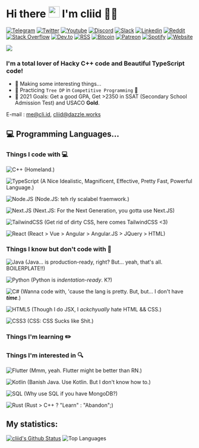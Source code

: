 <h1 align="left">Hi there <a target="_blank"><img src="https://media.giphy.com/media/hvRJCLFzcasrR4ia7z/giphy.gif" width="30px" style="max-width:100%;"></a> I'm cliid 👨‍💻</h1>

[![Telegram](https://img.shields.io/badge/Telegram-2CA5E0?style=for-the-badge&logo=telegram&logoColor=white)]()
[![Twitter](https://img.shields.io/badge/Twitter-1DA1F2?style=for-the-badge&logo=twitter&logoColor=white)](https://twitter.com/cliid)
[![Youtube](https://img.shields.io/badge/YouTube-FF0000?style=for-the-badge&logo=youtube&logoColor=white)](https://www.youtube.com/cliid)
[![Discord](https://img.shields.io/badge/Discord-7289DA?style=for-the-badge&logo=discord&logoColor=white)](https://discord.com/users/643116087919116298)
[![Slack](https://img.shields.io/badge/Slack-4A154B?style=for-the-badge&logo=slack&logoColor=white)]()
[![Linkedin](https://img.shields.io/badge/LinkedIn-0077B5?style=for-the-badge&logo=linkedin&logoColor=white)]()
[![Reddit](https://img.shields.io/badge/Reddit-FF4500?style=for-the-badge&logo=reddit&logoColor=white)](https://www.reddit.com/user/hackrj)
[![Stack Overflow](https://img.shields.io/badge/Stack_Overflow-FE7A16?style=for-the-badge&logo=stack-overflow&logoColor=white)](https://stackoverflow.com/users/12069275/hackerj)
[![Dev.to](https://img.shields.io/badge/dev.to-0A0A0A?style=for-the-badge&logo=dev.to&logoColor=white)](https://dev.to/cliid)
[![RSS](https://img.shields.io/badge/RSS-FFA500?style=for-the-badge&logo=rss&logoColor=white)]()
[![Bitcoin](https://img.shields.io/badge/Bitcoin-000000?style=for-the-badge&logo=bitcoin&logoColor=white)]()
[![Patreon](https://img.shields.io/badge/Patreon-F96854?style=for-the-badge&logo=patreon&logoColor=white)](https://patreon.com/cliid?fan_landing=true)
[![Spotify](https://img.shields.io/badge/Spotify-1ED760?&style=for-the-badge&logo=spotify&logoColor=white)]()
[![Website](https://img.shields.io/website?label=cli.id&style=for-the-badge&url=https%3A%2F%2Fcli.id)](https://cli.id)

![](https://komarev.com/ghpvc/?username=cliid&color=blueviolet)

### I'm a total lover of Hacky C++ code and Beautiful TypeScript code!

- 🔭 Making some interesting things...
- 🌱 Practicing `Tree DP` in `Competitive Programming` 🤣
- 🥅 2021 Goals: Get a good GPA, Get >2350 in SSAT (Secondary School Admission Test) and USACO **Gold**.

E-mail : [me@cli.id](mailto:me@cli.id), [cliid@dazzle.works](mailto:cliid@dazzle.works)

## 💻 Programming Languages...

### Things I code with 💻
![C++](https://img.shields.io/badge/-C++-00599C?style=flat-square&logo=c%2B%2B&logoColor=white) (Homeland.)

![TypeScript](https://img.shields.io/badge/-TypeScript-black?style=flat-square&logo=typescript&logoColor=007acc) (A Nice Idealistic, Magnificent, Effective, Pretty Fast, Powerful Language.)

![Node.JS](https://img.shields.io/badge/-Node.js-339933?style=flat-square&logo=node.js&logoColor=white) (Node.JS: teh rly scalabel fraemwork.)

![Next.JS](https://img.shields.io/badge/-Next.js-000000?style=flat-square&logo=next.js&logoColor=white) (Next.JS: For the Next Generation, you gotta use Next.JS)

![TailwindCSS](https://img.shields.io/badge/-Tailwindcss-4dc0b5?style=flat-square&logo=tailwind-css&logoColor=white) (Get rid of dirty CSS, here comes TailwindCSS <3)

![React](https://img.shields.io/badge/-React-1F232A?style=flat-square&logo=React&logoColor=white) (React > Vue > Angular > Angular.JS > JQuery > HTML)

### Things I know but don't code with 📘

![Java](https://img.shields.io/badge/-Java-E34A86?style=flat-square&logo=java&logoColor=white) (Java... is production-ready, right? But... yeah, that's all. BOILERPLATE!!)

![Python](https://img.shields.io/badge/-Python-3776ab?style=flat-square&logo=Python&logoColor=white) (Python is *indentation-ready*. K?)

![C#](https://img.shields.io/badge/-C＃-239120?style=flat-square&logo=C-Sharp) (Wanna code with, 'cause the lang is pretty. But, but... I don't have ***time***.)

![HTML5](https://img.shields.io/badge/-HTML5-E34F26?style=flat-square&logo=html5&logoColor=white) (Though I do JSX, I *ackchyually* hate HTML && CSS.)

![CSS3](https://img.shields.io/badge/-CSS3-1572B6?style=flat-square&logo=css3) (CSS: CSS Sucks like Shit.)

### Things I'm learning :pencil2:

### Things I'm interested in :mag:
![Flutter](https://img.shields.io/badge/-Flutter-0175C2?style=flat-square&logo=Flutter&logoColor=white) (Mmm, yeah. Flutter might be better than RN.)

![Kotlin](https://img.shields.io/badge/-Kotlin-0095D5?style=flat-square&logo=Kotlin&logoColor=white) (Banish Java. Use Kotlin. But I don't know how to.)

![SQL](https://img.shields.io/badge/-SQL-4479A1?style=flat-square&logo=MySQL&logoColor=white) (Why use SQL if you have MongoDB?)

![Rust](https://img.shields.io/badge/-Rust-000000?style=flat-square&logo=Rust&logoColor=white) (Rust > C++ ? "Learn" : "Abandon";)

## My statistics:

[![cliid's Github Status](https://github-readme-stats.vercel.app/api?username=cliid&show_icons=true&layout=compact&theme=dark)](https://github.com/cliid)
![Top Languages](https://github-readme-stats.vercel.app/api/top-langs/?username=cliid&layout=compact&theme=dark)
